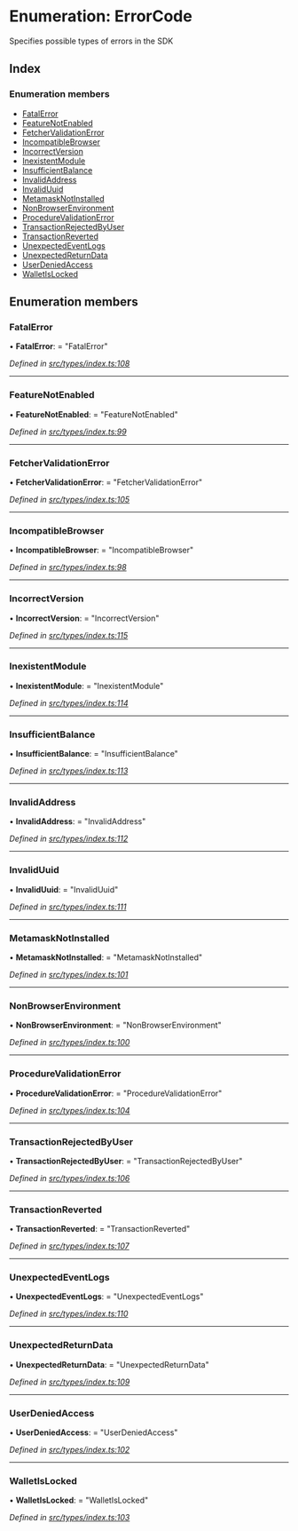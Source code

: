 # Enumeration: ErrorCode

Specifies possible types of errors in the SDK

## Index

### Enumeration members

* [FatalError](_types_index_.errorcode.md#fatalerror)
* [FeatureNotEnabled](_types_index_.errorcode.md#featurenotenabled)
* [FetcherValidationError](_types_index_.errorcode.md#fetchervalidationerror)
* [IncompatibleBrowser](_types_index_.errorcode.md#incompatiblebrowser)
* [IncorrectVersion](_types_index_.errorcode.md#incorrectversion)
* [InexistentModule](_types_index_.errorcode.md#inexistentmodule)
* [InsufficientBalance](_types_index_.errorcode.md#insufficientbalance)
* [InvalidAddress](_types_index_.errorcode.md#invalidaddress)
* [InvalidUuid](_types_index_.errorcode.md#invaliduuid)
* [MetamaskNotInstalled](_types_index_.errorcode.md#metamasknotinstalled)
* [NonBrowserEnvironment](_types_index_.errorcode.md#nonbrowserenvironment)
* [ProcedureValidationError](_types_index_.errorcode.md#procedurevalidationerror)
* [TransactionRejectedByUser](_types_index_.errorcode.md#transactionrejectedbyuser)
* [TransactionReverted](_types_index_.errorcode.md#transactionreverted)
* [UnexpectedEventLogs](_types_index_.errorcode.md#unexpectedeventlogs)
* [UnexpectedReturnData](_types_index_.errorcode.md#unexpectedreturndata)
* [UserDeniedAccess](_types_index_.errorcode.md#userdeniedaccess)
* [WalletIsLocked](_types_index_.errorcode.md#walletislocked)

## Enumeration members

###  FatalError

• **FatalError**: = "FatalError"

*Defined in [src/types/index.ts:108](https://github.com/PolymathNetwork/polymath-sdk/blob/454d285/src/types/index.ts#L108)*

___

###  FeatureNotEnabled

• **FeatureNotEnabled**: = "FeatureNotEnabled"

*Defined in [src/types/index.ts:99](https://github.com/PolymathNetwork/polymath-sdk/blob/454d285/src/types/index.ts#L99)*

___

###  FetcherValidationError

• **FetcherValidationError**: = "FetcherValidationError"

*Defined in [src/types/index.ts:105](https://github.com/PolymathNetwork/polymath-sdk/blob/454d285/src/types/index.ts#L105)*

___

###  IncompatibleBrowser

• **IncompatibleBrowser**: = "IncompatibleBrowser"

*Defined in [src/types/index.ts:98](https://github.com/PolymathNetwork/polymath-sdk/blob/454d285/src/types/index.ts#L98)*

___

###  IncorrectVersion

• **IncorrectVersion**: = "IncorrectVersion"

*Defined in [src/types/index.ts:115](https://github.com/PolymathNetwork/polymath-sdk/blob/454d285/src/types/index.ts#L115)*

___

###  InexistentModule

• **InexistentModule**: = "InexistentModule"

*Defined in [src/types/index.ts:114](https://github.com/PolymathNetwork/polymath-sdk/blob/454d285/src/types/index.ts#L114)*

___

###  InsufficientBalance

• **InsufficientBalance**: = "InsufficientBalance"

*Defined in [src/types/index.ts:113](https://github.com/PolymathNetwork/polymath-sdk/blob/454d285/src/types/index.ts#L113)*

___

###  InvalidAddress

• **InvalidAddress**: = "InvalidAddress"

*Defined in [src/types/index.ts:112](https://github.com/PolymathNetwork/polymath-sdk/blob/454d285/src/types/index.ts#L112)*

___

###  InvalidUuid

• **InvalidUuid**: = "InvalidUuid"

*Defined in [src/types/index.ts:111](https://github.com/PolymathNetwork/polymath-sdk/blob/454d285/src/types/index.ts#L111)*

___

###  MetamaskNotInstalled

• **MetamaskNotInstalled**: = "MetamaskNotInstalled"

*Defined in [src/types/index.ts:101](https://github.com/PolymathNetwork/polymath-sdk/blob/454d285/src/types/index.ts#L101)*

___

###  NonBrowserEnvironment

• **NonBrowserEnvironment**: = "NonBrowserEnvironment"

*Defined in [src/types/index.ts:100](https://github.com/PolymathNetwork/polymath-sdk/blob/454d285/src/types/index.ts#L100)*

___

###  ProcedureValidationError

• **ProcedureValidationError**: = "ProcedureValidationError"

*Defined in [src/types/index.ts:104](https://github.com/PolymathNetwork/polymath-sdk/blob/454d285/src/types/index.ts#L104)*

___

###  TransactionRejectedByUser

• **TransactionRejectedByUser**: = "TransactionRejectedByUser"

*Defined in [src/types/index.ts:106](https://github.com/PolymathNetwork/polymath-sdk/blob/454d285/src/types/index.ts#L106)*

___

###  TransactionReverted

• **TransactionReverted**: = "TransactionReverted"

*Defined in [src/types/index.ts:107](https://github.com/PolymathNetwork/polymath-sdk/blob/454d285/src/types/index.ts#L107)*

___

###  UnexpectedEventLogs

• **UnexpectedEventLogs**: = "UnexpectedEventLogs"

*Defined in [src/types/index.ts:110](https://github.com/PolymathNetwork/polymath-sdk/blob/454d285/src/types/index.ts#L110)*

___

###  UnexpectedReturnData

• **UnexpectedReturnData**: = "UnexpectedReturnData"

*Defined in [src/types/index.ts:109](https://github.com/PolymathNetwork/polymath-sdk/blob/454d285/src/types/index.ts#L109)*

___

###  UserDeniedAccess

• **UserDeniedAccess**: = "UserDeniedAccess"

*Defined in [src/types/index.ts:102](https://github.com/PolymathNetwork/polymath-sdk/blob/454d285/src/types/index.ts#L102)*

___

###  WalletIsLocked

• **WalletIsLocked**: = "WalletIsLocked"

*Defined in [src/types/index.ts:103](https://github.com/PolymathNetwork/polymath-sdk/blob/454d285/src/types/index.ts#L103)*
